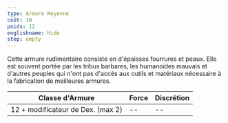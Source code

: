 ```yaml
---
type: Armure Moyenne
coût: 10
poids: 12
englishname: Hide
step: empty
---
```


Cette armure rudimentaire consiste en d'épaisses fourrures et peaux. Elle est souvent portée par les tribus barbares, les humanoïdes mauvais et d'autres peuples qui n'ont pas d'accès aux outils et matériaux nécessaire à la fabrication de meilleures armures.

| Classe d'Armure                   | Force | Discrétion |
| --------------------------------- | ----- | ---------- |
| 12 + modificateur de Dex. (max 2) | --    | --         |
